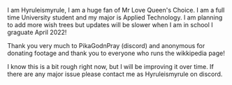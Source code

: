 I am Hyruleismyrule, I am a huge fan of Mr Love Queen's Choice. I am a full time University student and my major is Applied Technology. I am planning to add more wish trees but updates will be slower when I am in school I graguate April 2022!

Thank you very much to PikaGodnPray (discord) and anonymous for donating footage and thank you to everyone who runs the wikkipedia page!

I know this is a bit rough right now, but I will be improving it over time. If there are any major issue please contact me as Hyruleismyrule on discord.

